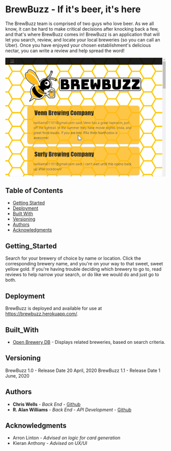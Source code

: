 # BrewBuzz - If it's beer, it's here

The BrewBuzz team is comprised of two guys who love beer. As we all know, it can be hard to make critical decisions after knocking back a few, and that's where BrewBuzz comes in! BrewBuzz is an application that will let you search, review, and locate your local breweries (so you can call an Uber). Once you have enjoyed your chosen establishment's delicious nectar, you can write a review and help spread the word!

![BrewBuzz_Demo](/public/stylesheets/brewbuzz_demo.gif)

## Table of Contents
* [Getting Started](#getting_started) 
* [Deployment](#deployment) 
* [Built With](#built_with)
* [Versioning](#versioning)
* [Authors](#authors)
* [Acknowledgments](#acknowledgments)

## Getting_Started

Search for your brewery of choice by name or location. Click the corresponding brewery name, and you're on your way to that sweet, sweet yellow gold. If you're having trouble deciding which brewery to go to, read reviews to help narrow your search, or do like we would do and just go to both.

## Deployment

BrewBuzz is deployed and available for use at https://brewbuzz.herokuapp.com/.

## Built_With

* [Open Brewery DB](https://www.openbrewerydb.org/) - Displays related breweries, based on search criteria.

## Versioning

BrewBuzz 1.0 - Release Date 20 April, 2020
BrewBuzz 1.1 - Release Date 1 June, 2020

## Authors

* **Chris Wells** - *Back End* - [Github](https://github.com/chriswells1995)
* **R. Alan Williams** - *Back End - API Development* - [Github](https://github.com/rwilliams01101)

## Acknowledgments

* Arron Linton - *Advised on logic for card generation*
* Kieran Anthony - *Advised on UX/UI*
